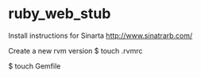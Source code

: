 ruby_web_stub
=============

Install instructions for Sinarta
http://www.sinatrarb.com/

Create a new rvm version
$ touch .rvmrc

$ touch Gemfile